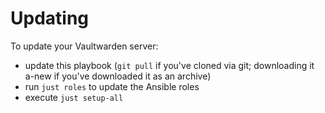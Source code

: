 # Updating

To update your Vaultwarden server:

- update this playbook (`git pull` if you've cloned via git; downloading it a-new if you've downloaded it as an archive)
- run `just roles` to update the Ansible roles
- execute `just setup-all`
